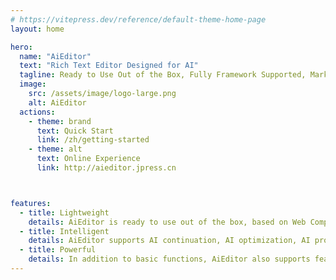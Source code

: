 ```yaml
---
# https://vitepress.dev/reference/default-theme-home-page
layout: home

hero:
  name: "AiEditor"
  text: "Rich Text Editor Designed for AI"
  tagline: Ready to Use Out of the Box, Fully Framework Supported, Markdown Friendly
  image:
    src: /assets/image/logo-large.png
    alt: AiEditor
  actions:
    - theme: brand
      text: Quick Start  
      link: /zh/getting-started
    - theme: alt
      text: Online Experience
      link: http://aieditor.jpress.cn



features:
  - title: Lightweight
    details: AiEditor is ready to use out of the box, based on Web Components, and does not depend on any rendering framework, making it compatible with almost any development framework.
  - title: Intelligent
    details: AiEditor supports AI continuation, AI optimization, AI proofreading, AI translation, and custom AI menus with their respective Prompts. It supports integration with models like Spark, Wenxin Yiyan, ChatGPT, and private large models.
  - title: Powerful
    details: In addition to basic functions, AiEditor also supports features that many top editors do not have, such as format painting, merging and unmerging of cells, light and dark themes, mobile adaptation, and more.
---
```


